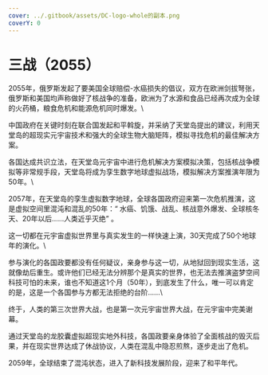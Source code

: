 ```yaml
---
cover: ../.gitbook/assets/DC-logo-whole的副本.png
coverY: 0
---
```


# 三战（2055）

2055年，俄罗斯发起了要美国全球赔偿-水癌损失的倡议，双方在欧洲剑拔弩张， 俄罗斯和美国均声称做好了核战争的准备，欧洲为了水源和食品已经再次成为全球的火药桶，粮食危机和能源危机同时爆发。\


中国政府在关键时刻在联合国发起和平斡旋，并采纳了天堂岛提出的建议，利用天堂岛的超现实元宇宙技术和强大的全球生物大脑矩阵，模拟寻找危机的最佳解决方案。



各国达成共识立法，在天堂岛元宇宙中进行危机解决方案模拟决策，包括核战争模拟等非常规手段，天堂岛将成为孪生数字地球虚拟战场，模拟解决方案推演年限为50年。\


2057年，在天堂岛的孪生虚拟数字地球，全球各国政府迎来第一次危机推演，这是虚拟空间里混沌和混乱的50年：“ 水癌、饥饿、战乱、核战意外爆发、全球核冬天、20年以后......人类近乎灭绝” 。

这一切都在元宇宙虚拟世界里与真实发生的一样快速上演，30天完成了50个地球年的演化。\


参与演化的各国政要都没有任何疑议，亲身参与这一切，从地狱回到现实生活，这就像劫后重生。或许他们已经无法分辨那个是真实的世界，也无法去推演盗梦空间科技可怕的未来，谁也不知道这1个月（50年），到底发生了什么，唯一可以肯定的是，这是一个各国参与方都无法拒绝的台阶......\


终于，人类的第三次世界大战，也是第一次元宇宙世界大战，在元宇宙中完美谢幕。



通过天堂岛的龙胶囊虚拟超现实地外科技，各国政要亲身体验了全面核战的毁灭后果，并在现实世界达成了休战协议，人类在混乱中隐忍煎熬，逐步走出了危机。



2059年，全球结束了混沌状态，进入了新科技发展阶段，迎来了和平年代。
